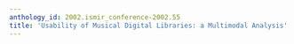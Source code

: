 ```yaml
---
anthology_id: 2002.ismir_conference-2002.55
title: 'Usability of Musical Digital Libraries: a Multimodal Analysis'
---
```

